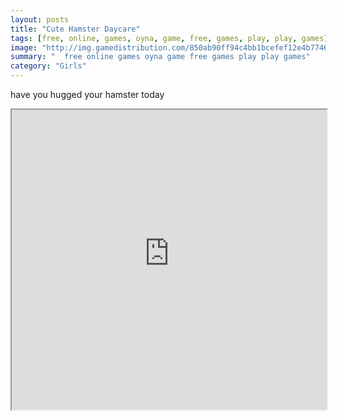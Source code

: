 ```yaml
---
layout: posts
title: "Cute Hamster Daycare"
tags: [free, online, games, oyna, game, free, games, play, play, games]
image: "http://img.gamedistribution.com/850ab90ff94c4bb1bcefef12e4b77463.jpg"
summary: "  free online games oyna game free games play play games"
category: "Girls"
---
```


have you hugged your hamster today

<iframe width="100%" height="480px;" src="http://flash.gamedistribution.com?game=850ab90ff94c4bb1bcefef12e4b77463"></iframe>
